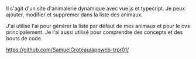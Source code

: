 Il s'agit d'un site d'animalerie dynamique avec vue js et typecript. Je peux ajouter, modifier et suppremer dans la liste des animaux.

J'ai utilisé l'ai pour générer la liste par défaut de mes animaux et pour le cvs principalement. Je l'ai aussi utilisé pour comprendre des concepts et des bouts de code.

https://github.com/SamuelCroteau/appweb-trpr01/

